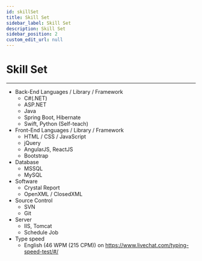 ```yaml
---
id: skillSet
title: Skill Set
sidebar_label: Skill Set
description: Skill Set
sidebar_position: 2
custom_edit_url: null
---
```


# Skill Set

---

- Back-End Languages / Library / Framework
  - C#(.NET)
  - ASP.NET
  - Java
  - Spring Boot, Hibernate
  - Swift, Python (Self-teach)
- Front-End Languages / Library / Framework
  - HTML / CSS / JavaScript
  - jQuery
  - AngularJS, ReactJS
  - Bootstrap
- Database
  - MSSQL
  - MySQL
- Software
  - Crystal Report
  - OpenXML / ClosedXML
- Source Control
  - SVN
  - Git
- Server
  - IIS, Tomcat
  - Schedule Job
- Type speed
  - English (46 WPM (215 CPM)) on https://www.livechat.com/typing-speed-test/#/

<!-- ## [^c#]

[^c#]: C# Language -->
